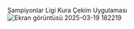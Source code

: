 Şampiyonlar Ligi Kura Çekim Uygulaması
![Ekran görüntüsü 2025-03-19 182219](https://github.com/user-attachments/assets/dc0b384e-46ea-4c81-878e-245576d38aea)
